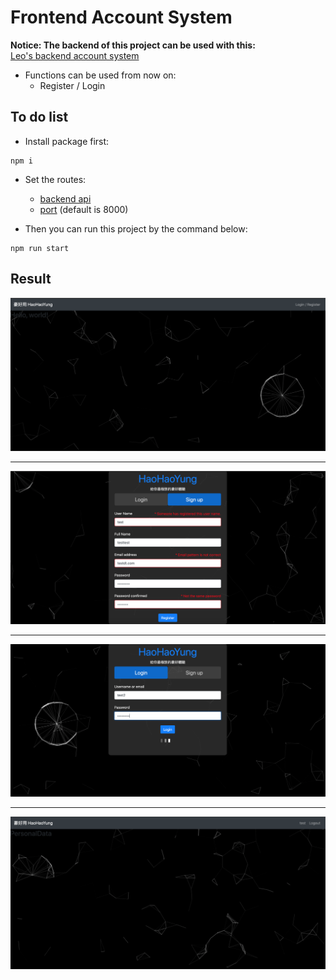 # Frontend Account System

**Notice: The backend of this project can be used with this:**  
[Leo's backend account system](https://gitlab.com/wwieo055169/nodebackend)

* Functions can be used from now on:
    * Register / Login

## To do list

* Install package first:
```
npm i
```

* Set the routes:
    * [backend api](./src/controller/api_check/)  
    * [port](./package.json) (default is 8000)  

* Then you can run this project by the command below:
```
npm run start
```

## Result
![](result_present/homepage.png)  
****
![](result_present/signup_page.png)  
****
![](result_present/login_page.png)
****
![](result_present/login_success_page.png)  